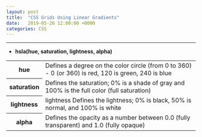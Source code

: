 ```yaml
---
layout: post
title:  "CSS Grids Using Linear Gradients"
date:   2019-05-26 12:00:00 +0000
categories: CSS
---
```

<div class="flex-container">
  <div class="default-grid grid-style">
  </div>
  <div class="default-grid grid-lines">
  </div>
  <div class="default-grid blue-print">
  </div>
</div>
<hr >
<caption>
<ul>
  <li>
    <strong>hsla(hue, saturation, lightness, alpha)</strong>
  </li>
</ul>
<table>
  <tbody>
    <tr>
      <th>
        hue
      </th>
      <td>Defines a degree on the color circle (from 0 to 360) - 0 (or 360) is red, 120 is green, 240 is blue
      </td>
    </tr>
    <tr>
      <th>
        saturation
      </th>
      <td>Defines the saturation; 0% is a shade of gray and 100% is the full color (full saturation)
      </td>
    </tr>
    <tr>
      <th>
        lightness
      </th>
      <td>lightness	Defines the lightness; 0% is black, 50% is normal, and 100% is white
      </td>
    </tr>
    <tr>
      <th>
        alpha
      </th>
      <td>Defines the opacity as a number between 0.0 (fully transparent) and 1.0 (fully opaque)
      </td>
    </tr>
  </tbody>
</table>
</caption>
